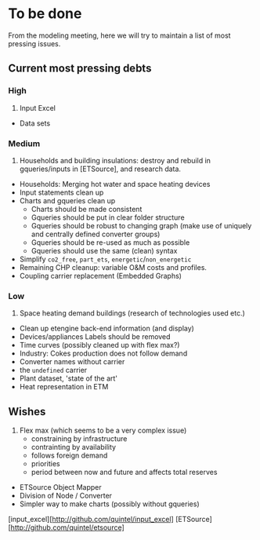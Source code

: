 # To be done

From the modeling meeting, here we will try to maintain a list of most pressing
issues.

## Current most pressing debts

### High

1. Input Excel
* Data sets

### Medium

1. Households and building insulations: destroy and rebuild in gqueries/inputs
   in [ETSource], and research data.
* Households: Merging hot water and space heating devices 
* Input statements clean up
* Charts and gqueries clean up
    * Charts should be made consistent
    * Gqueries should be put in clear folder structure
    * Gqueries should be robust to changing graph (make use of uniquely and 
    centrally defined converter groups)
    * Gqueries should be re-used as much as possible
    * Gqueries should use the same (clean) syntax
* Simplify `co2_free`, `part_ets`, `energetic`/`non_energetic`
* Remaining CHP cleanup: variable O&M costs and profiles.
* Coupling carrier replacement (Embedded Graphs)

### Low

1. Space heating demand buildings (research of technologies used etc.)
* Clean up etengine back-end information (and display)
* Devices/appliances Labels should be removed
* Time curves (possibly cleaned up with flex max?)
* Industry: Cokes production does not follow demand
* Converter names without carrier
* the `undefined` carrier
* Plant dataset, 'state of the art'
* Heat representation in ETM


## Wishes

1. Flex max (which seems to be a very complex issue)
   * constraining by infrastructure
   * contrainting by availability
   * follows foreign demand
   * priorities
   * period between now and future and affects total reserves
* ETSource Object Mapper
* Division of Node / Converter
* Simpler way to make charts (possibly without gqueries)

[input_excel][http://github.com/quintel/input_excel]
[ETSource][http://github.com/quintel/etsource]
